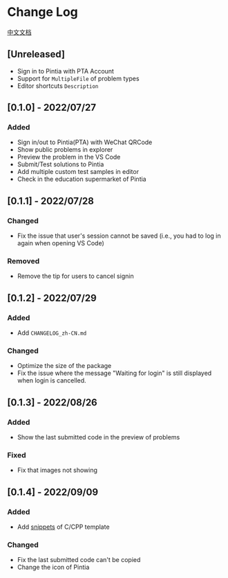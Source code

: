 # Change Log

[中文文档](https://github.com/jinzcdev/vscode-pintia/blob/main/docs/CHANGELOG_zh-CN.md)

## [Unreleased]

- Sign in to Pintia with PTA Account
- Support for `MultipleFile` of problem types
- Editor shortcuts `Description`

## [0.1.0] - 2022/07/27

### Added

- Sign in/out to Pintia(PTA) with WeChat QRCode
- Show public problems in explorer
- Preview the problem in the VS Code
- Submit/Test solutions to Pintia
- Add multiple custom test samples in editor
- Check in the education supermarket of Pintia

## [0.1.1] - 2022/07/28

### Changed

- Fix the issue that user's session cannot be saved (i.e., you had to log in again when opening VS Code)

### Removed

- Remove the tip for users to cancel signin

## [0.1.2] - 2022/07/29

### Added

- Add `CHANGELOG_zh-CN.md`

### Changed

- Optimize the size of the package
- Fix the issue where the message "Waiting for login" is still displayed when login is cancelled.

## [0.1.3] - 2022/08/26

### Added

- Show the last submitted code in the preview of problems

### Fixed

- Fix that images not showing

## [0.1.4] - 2022/09/09 
 
### Added
 
- Add [snippets](https://github.com/jinzcdev/vscode-pintia#15-snippets) of C/CPP template
 
### Changed
 
- Fix the last submitted code can't be copied
- Change the icon of Pintia